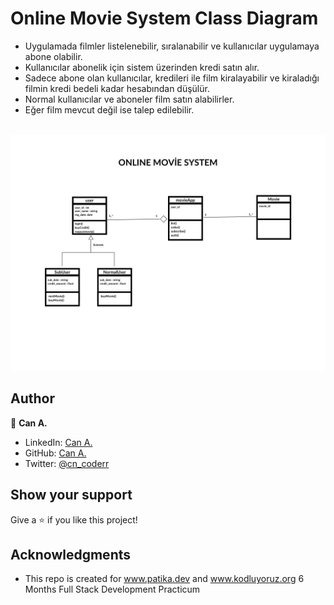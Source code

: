 #  Online Movie System Class Diagram
<ul>
<li>Uygulamada filmler listelenebilir, sıralanabilir ve kullanıcılar uygulamaya abone olabilir.</li>
<li>Kullanıcılar abonelik için sistem üzerinden kredi satın alır.</li>
<li>Sadece abone olan kullanıcılar, kredileri ile film kiralayabilir ve kiraladığı filmin kredi bedeli kadar hesabından düşülür.</li>
<li>Normal kullanıcılar ve aboneler film satın alabilirler.</li>
<li>Eğer film mevcut değil ise talep edilebilir.</li>
</ul>
<br/>

<img src="OnlineFilm SystemUML Diagram.jpg">

## Author

👤 **Can A.**

- LinkedIn: [Can A.](https://www.linkedin.com/in/can-a-2929a0250/)
- GitHub: [Can A.](https://github.com/cnkts)
- Twitter: [@cn_coderr](https://twitter.com/cn_coderr)

## Show your support

Give a ⭐️ if you like this project!

## Acknowledgments

- This repo is created for  www.patika.dev and www.kodluyoruz.org 6 Months Full Stack Development Practicum

